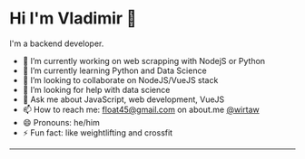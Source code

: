 # Hi I'm Vladimir 👋

<!--
**wirtaw/wirtaw** is a ✨ _special_ ✨ repository because its `README.md` (this file) appears on your GitHub profile.
-->
I'm a backend developer.

- 🔭 I’m currently working on web scrapping with NodejS or Python
- 🌱 I’m currently learning Python and Data Science
- 👯 I’m looking to collaborate on NodeJS/VueJS stack
- 🤔 I’m looking for help with data science
- 💬 Ask me about JavaScript, web development, VueJS
- 📫 How to reach me: [float45@gmail.com](mailto:float45@gmail.com) on about.me [@wirtaw](https://about.me/wirtaw)
- 😄 Pronouns: he/him
- ⚡ Fun fact: like weightlifting and crossfit

---
